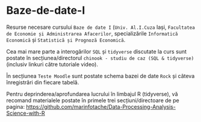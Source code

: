 # Baze-de-date-I
Resurse necesare cursului `Baze de date I` (`Univ. Al.I.Cuza` Iași, `Facultatea de Economie și Administrarea Afacerilor`, specializările `Informatică Economică` și `Statistică și Prognoză Economică`.

Cea mai mare parte a interogărilor `SQL` și `tidyverse` discutate la curs sunt postate în secțiunea/directorul `chinook - studiu de caz (SQL & tidyverse)` (inclusiv linkuri către tutoriale video).

În secțiunea `Teste Moodle` sunt postate schema bazei de date `Rock` și câteva înregistrări din fiecare tabelă. 

Pentru deprinderea/aprofundarea lucrului în limbajul R (tidyverse), vă recomand materialele postate în primele trei secțiuni/directoare de pe pagina:
https://github.com/marinfotache/Data-Processing-Analysis-Science-with-R
